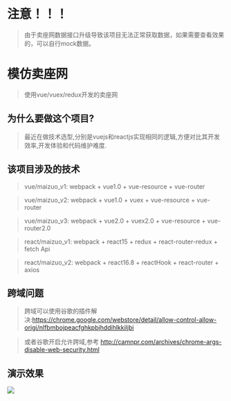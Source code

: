 # 注意！！！

> 由于卖座网数据接口升级导致该项目无法正常获取数据，如果需要查看效果的，可以自行mock数据。

# 模仿卖座网

> 使用vue/vuex/redux开发的卖座网

## 为什么要做这个项目?

> 最近在做技术选型,分别是vuejs和reactjs实现相同的逻辑,方便对比其开发效率,开发体验和代码维护难度.

## 该项目涉及的技术

> vue/maizuo_v1: webpack + vue1.0 + vue-resource + vue-router

> vue/maizuo_v2: webpack + vue1.0 + vuex + vue-resource + vue-router

> vue/maizuo_v3: webpack + vue2.0 + vuex2.0 + vue-resource + vue-router2.0

> react/maizuo_v1: webpack + react15 + redux + react-router-redux + fetch Api

> react/maizuo_v2: webpack + react16.8 + reactHook + react-router + axios



## 跨域问题

> 跨域可以使用谷歌的插件解决:https://chrome.google.com/webstore/detail/allow-control-allow-origi/nlfbmbojpeacfghkpbjhddihlkkiljbi

> 或者谷歌开启允许跨域,参考 http://camnpr.com/archives/chrome-args-disable-web-security.html

## 演示效果
![](vue卖座网.gif)
